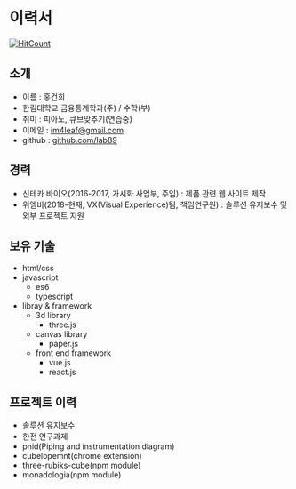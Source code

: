 # 이력서
[![HitCount](http://hits.dwyl.io/lab89/resume.svg)](http://hits.dwyl.io/lab89/resume)

## 소개
- 이름 : 홍건희
- 한림대학교 금융통계학과(주) / 수학(부)
- 취미 : 피아노, 큐브맞추기(연습중)
- 이메일 : im4leaf@gmail.com
- github : [github.com/lab89](https://github.com/lab89)

## 경력
- 신테카 바이오(2016-2017, 가시화 사업부, 주임) : 제품 관련 웹 사이트 제작
- 위엠비(2018-현재, VX(Visual Experience)팀, 책임연구원) : 솔루션 유지보수 및 외부 프로젝트 지원

## 보유 기술
- html/css
- javascript
  - es6
  - typescript  
- libray & framework
  - 3d library
    - three.js
  - canvas library
    - paper.js
  - front end framework
    - vue.js
    - react.js

## 프로젝트 이력
- 솔루션 유지보수
- 한전 연구과제
- pnid(Piping and instrumentation diagram)
- cubelopemnt(chrome extension)
- three-rubiks-cube(npm module)
- monadologia(npm module)
